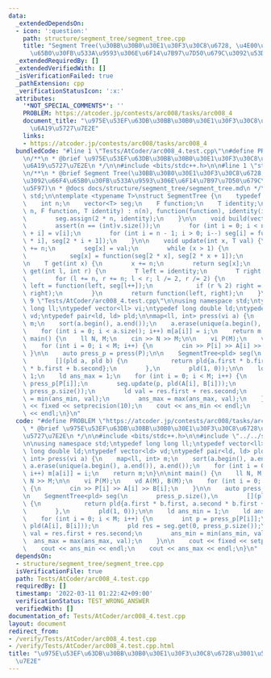 ```yaml
---
data:
  _extendedDependsOn:
  - icon: ':question:'
    path: structure/segment_tree/segment_tree.cpp
    title: "Segment Tree(\u30BB\u30B0\u30E1\u30F3\u30C8\u6728, \u4E00\u70B9\u3092\u66F4\
      \u65B0\u30FB\u533A\u9593\u306E\u6F14\u7B97\u7D50\u679C\u3092\u53D6\u5F97)"
  _extendedRequiredBy: []
  _extendedVerifiedWith: []
  _isVerificationFailed: true
  _pathExtension: cpp
  _verificationStatusIcon: ':x:'
  attributes:
    '*NOT_SPECIAL_COMMENTS*': ''
    PROBLEM: https://atcoder.jp/contests/arc008/tasks/arc008_4
    document_title: "\u975E\u53EF\u63DB\u30BB\u30B0\u30E1\u30F3\u30C8\u6728\u3001\u5EA7\
      \u6A19\u5727\u7E2E"
    links:
    - https://atcoder.jp/contests/arc008/tasks/arc008_4
  bundledCode: "#line 1 \"Tests/AtCoder/arc008_4.test.cpp\"\n#define PROBLEM \"https://atcoder.jp/contests/arc008/tasks/arc008_4\"\
    \n/**\n * @brief \u975E\u53EF\u63DB\u30BB\u30B0\u30E1\u30F3\u30C8\u6728\u3001\u5EA7\
    \u6A19\u5727\u7E2E\n */\n\n#include <bits/stdc++.h>\n\n#line 1 \"structure/segment_tree/segment_tree.cpp\"\
    \n/**\n * @brief Segment Tree(\u30BB\u30B0\u30E1\u30F3\u30C8\u6728, \u4E00\u70B9\
    \u3092\u66F4\u65B0\u30FB\u533A\u9593\u306E\u6F14\u7B97\u7D50\u679C\u3092\u53D6\
    \u5F97)\n * @docs docs/structure/segment_tree/segment_tree.md\n */\n\nusing namespace\
    \ std;\n\ntemplate <typename T>\nstruct SegmentTree {\n    typedef T (*F)(T, T);\n\
    \    int n;\n    vector<T> seg;\n    F function;\n    T identity;\n\n    SegmentTree(int\
    \ n, F function, T identity) : n(n), function(function), identity(identity) {\n\
    \        seg.assign(2 * n, identity);\n    }\n\n    void build(vector<T> v) {\n\
    \        assert(n == (int)v.size());\n        for (int i = 0; i < n; i++) seg[n\
    \ + i] = v[i];\n        for (int i = n - 1; i > 0; i--) seg[i] = function(seg[2\
    \ * i], seg[2 * i + 1]);\n    }\n\n    void update(int x, T val) {\n        x\
    \ += n;\n        seg[x] = val;\n        while (x > 1) {\n            x = x / 2;\n\
    \            seg[x] = function(seg[2 * x], seg[2 * x + 1]);\n        }\n    }\n\
    \n    T get(int x) {\n        x += n;\n        return seg[x];\n    }\n\n    T\
    \ get(int l, int r) {\n        T left = identity;\n        T right = identity;\n\
    \        for (l += n, r += n; l < r; l /= 2, r /= 2) {\n            if (l % 2)\
    \ left = function(left, seg[l++]);\n            if (r % 2) right = function(seg[--r],\
    \ right);\n        }\n        return function(left, right);\n    }\n};\n#line\
    \ 9 \"Tests/AtCoder/arc008_4.test.cpp\"\n\nusing namespace std;\ntypedef long\
    \ long ll;\ntypedef vector<ll> vi;\ntypedef long double ld;\ntypedef vector<ld>\
    \ vd;\ntypedef pair<ld, ld> pld;\n\nmap<ll, int> press(vi a) {\n    map<ll, int>\
    \ m;\n    sort(a.begin(), a.end());\n    a.erase(unique(a.begin(), a.end()), a.end());\n\
    \    for (int i = 0; i < a.size(); i++) m[a[i]] = i;\n    return m;\n}\n\nint\
    \ main() {\n    ll N, M;\n    cin >> N >> M;\n\n    vi P(M);\n    vd A(M), B(M);\n\
    \    for (int i = 0; i < M; i++) {\n        cin >> P[i] >> A[i] >> B[i];\n   \
    \ }\n\n    auto press_p = press(P);\n\n    SegmentTree<pld> seg(\n        press_p.size(),\n\
    \        [](pld a, pld b) {\n            return pld{a.first * b.first, a.second\
    \ * b.first + b.second};\n        },\n        pld(1, 0));\n\n    ld ans_min =\
    \ 1;\n    ld ans_max = 1;\n    for (int i = 0; i < M; i++) {\n        int p =\
    \ press_p[P[i]];\n        seg.update(p, pld(A[i], B[i]));\n        pld res = seg.get(0,\
    \ press_p.size());\n        ld val = res.first + res.second;\n        ans_min\
    \ = min(ans_min, val);\n        ans_max = max(ans_max, val);\n    }\n\n    cout\
    \ << fixed << setprecision(10);\n    cout << ans_min << endl;\n    cout << ans_max\
    \ << endl;\n}\n"
  code: "#define PROBLEM \"https://atcoder.jp/contests/arc008/tasks/arc008_4\"\n/**\n\
    \ * @brief \u975E\u53EF\u63DB\u30BB\u30B0\u30E1\u30F3\u30C8\u6728\u3001\u5EA7\u6A19\
    \u5727\u7E2E\n */\n\n#include <bits/stdc++.h>\n\n#include \"../../structure/segment_tree/segment_tree.cpp\"\
    \n\nusing namespace std;\ntypedef long long ll;\ntypedef vector<ll> vi;\ntypedef\
    \ long double ld;\ntypedef vector<ld> vd;\ntypedef pair<ld, ld> pld;\n\nmap<ll,\
    \ int> press(vi a) {\n    map<ll, int> m;\n    sort(a.begin(), a.end());\n   \
    \ a.erase(unique(a.begin(), a.end()), a.end());\n    for (int i = 0; i < a.size();\
    \ i++) m[a[i]] = i;\n    return m;\n}\n\nint main() {\n    ll N, M;\n    cin >>\
    \ N >> M;\n\n    vi P(M);\n    vd A(M), B(M);\n    for (int i = 0; i < M; i++)\
    \ {\n        cin >> P[i] >> A[i] >> B[i];\n    }\n\n    auto press_p = press(P);\n\
    \n    SegmentTree<pld> seg(\n        press_p.size(),\n        [](pld a, pld b)\
    \ {\n            return pld{a.first * b.first, a.second * b.first + b.second};\n\
    \        },\n        pld(1, 0));\n\n    ld ans_min = 1;\n    ld ans_max = 1;\n\
    \    for (int i = 0; i < M; i++) {\n        int p = press_p[P[i]];\n        seg.update(p,\
    \ pld(A[i], B[i]));\n        pld res = seg.get(0, press_p.size());\n        ld\
    \ val = res.first + res.second;\n        ans_min = min(ans_min, val);\n      \
    \  ans_max = max(ans_max, val);\n    }\n\n    cout << fixed << setprecision(10);\n\
    \    cout << ans_min << endl;\n    cout << ans_max << endl;\n}\n"
  dependsOn:
  - structure/segment_tree/segment_tree.cpp
  isVerificationFile: true
  path: Tests/AtCoder/arc008_4.test.cpp
  requiredBy: []
  timestamp: '2022-03-11 01:22:42+09:00'
  verificationStatus: TEST_WRONG_ANSWER
  verifiedWith: []
documentation_of: Tests/AtCoder/arc008_4.test.cpp
layout: document
redirect_from:
- /verify/Tests/AtCoder/arc008_4.test.cpp
- /verify/Tests/AtCoder/arc008_4.test.cpp.html
title: "\u975E\u53EF\u63DB\u30BB\u30B0\u30E1\u30F3\u30C8\u6728\u3001\u5EA7\u6A19\u5727\
  \u7E2E"
---
```

